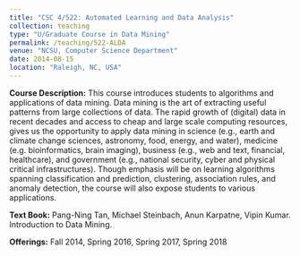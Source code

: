 ```yaml
---
title: "CSC 4/522: Automated Learning and Data Analysis"
collection: teaching
type: "U/Graduate Course in Data Mining"
permalink: /teaching/522-ALDA
venue: "NCSU, Computer Science Department"
date: 2014-08-15
location: "Raleigh, NC, USA"
---
```


**Course Description:** This course introduces students to algorithms and applications of data mining. Data mining is the art of extracting useful patterns from large collections of data. The rapid growth of (digital) data in recent decades and access to cheap and large scale computing resources, gives us the opportunity to apply data mining in science (e.g., earth and climate change sciences, astronomy, food, energy, and water), medicine (e.g. bioinformatics, brain imaging), business (e.g., web and text, financial, healthcare), and government (e.g., national security, cyber and physical critical infrastructures).  Though emphasis will be on learning algorithms spanning classification and prediction, clustering, association rules, and anomaly detection, the course will also expose students to various applications.

**Text Book:** Pang-Ning Tan, Michael Steinbach, Anun Karpatne, Vipin Kumar. Introduction to Data Mining.

**Offerings:** Fall 2014, Spring 2016, Spring 2017, Spring 2018

